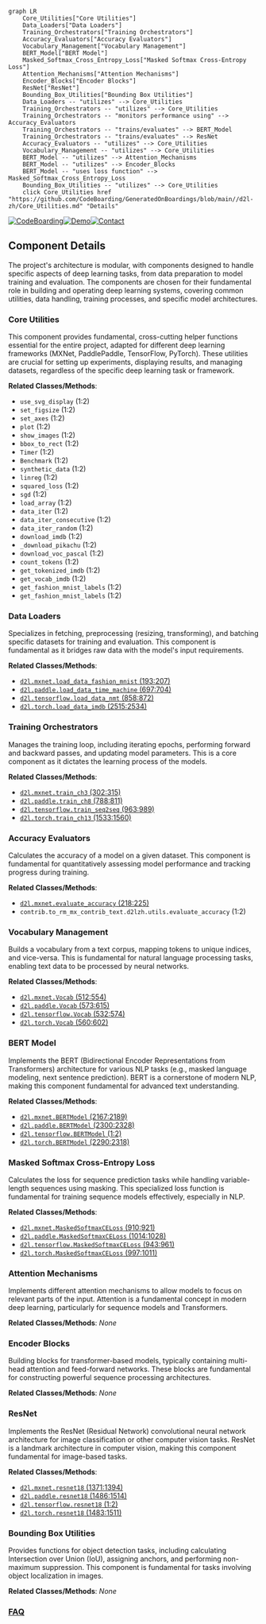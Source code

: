 ```mermaid
graph LR
    Core_Utilities["Core Utilities"]
    Data_Loaders["Data Loaders"]
    Training_Orchestrators["Training Orchestrators"]
    Accuracy_Evaluators["Accuracy Evaluators"]
    Vocabulary_Management["Vocabulary Management"]
    BERT_Model["BERT Model"]
    Masked_Softmax_Cross_Entropy_Loss["Masked Softmax Cross-Entropy Loss"]
    Attention_Mechanisms["Attention Mechanisms"]
    Encoder_Blocks["Encoder Blocks"]
    ResNet["ResNet"]
    Bounding_Box_Utilities["Bounding Box Utilities"]
    Data_Loaders -- "utilizes" --> Core_Utilities
    Training_Orchestrators -- "utilizes" --> Core_Utilities
    Training_Orchestrators -- "monitors performance using" --> Accuracy_Evaluators
    Training_Orchestrators -- "trains/evaluates" --> BERT_Model
    Training_Orchestrators -- "trains/evaluates" --> ResNet
    Accuracy_Evaluators -- "utilizes" --> Core_Utilities
    Vocabulary_Management -- "utilizes" --> Core_Utilities
    BERT_Model -- "utilizes" --> Attention_Mechanisms
    BERT_Model -- "utilizes" --> Encoder_Blocks
    BERT_Model -- "uses loss function" --> Masked_Softmax_Cross_Entropy_Loss
    Bounding_Box_Utilities -- "utilizes" --> Core_Utilities
    click Core_Utilities href "https://github.com/CodeBoarding/GeneratedOnBoardings/blob/main//d2l-zh/Core_Utilities.md" "Details"
```
[![CodeBoarding](https://img.shields.io/badge/Generated%20by-CodeBoarding-9cf?style=flat-square)](https://github.com/CodeBoarding/CodeBoarding)[![Demo](https://img.shields.io/badge/Try%20our-Demo-blue?style=flat-square)](https://www.codeboarding.org/demo)[![Contact](https://img.shields.io/badge/Contact%20us%20-%20contact@codeboarding.org-lightgrey?style=flat-square)](mailto:contact@codeboarding.org)

## Component Details

The project's architecture is modular, with components designed to handle specific aspects of deep learning tasks, from data preparation to model training and evaluation. The components are chosen for their fundamental role in building and operating deep learning systems, covering common utilities, data handling, training processes, and specific model architectures.

### Core Utilities
This component provides fundamental, cross-cutting helper functions essential for the entire project, adapted for different deep learning frameworks (MXNet, PaddlePaddle, TensorFlow, PyTorch). These utilities are crucial for setting up experiments, displaying results, and managing datasets, regardless of the specific deep learning task or framework.


**Related Classes/Methods**:

- `use_svg_display` (1:2)
- `set_figsize` (1:2)
- `set_axes` (1:2)
- `plot` (1:2)
- `show_images` (1:2)
- `bbox_to_rect` (1:2)
- `Timer` (1:2)
- `Benchmark` (1:2)
- `synthetic_data` (1:2)
- `linreg` (1:2)
- `squared_loss` (1:2)
- `sgd` (1:2)
- `load_array` (1:2)
- `data_iter` (1:2)
- `data_iter_consecutive` (1:2)
- `data_iter_random` (1:2)
- `download_imdb` (1:2)
- `_download_pikachu` (1:2)
- `download_voc_pascal` (1:2)
- `count_tokens` (1:2)
- `get_tokenized_imdb` (1:2)
- `get_vocab_imdb` (1:2)
- `get_fashion_mnist_labels` (1:2)
- `get_fashion_mnist_labels` (1:2)


### Data Loaders
Specializes in fetching, preprocessing (resizing, transforming), and batching specific datasets for training and evaluation. This component is fundamental as it bridges raw data with the model's input requirements.


**Related Classes/Methods**:

- <a href="https://github.com/d2l-ai/d2l-zh/blob/master/d2l/mxnet.py#L193-L207" target="_blank" rel="noopener noreferrer">`d2l.mxnet.load_data_fashion_mnist` (193:207)</a>
- <a href="https://github.com/d2l-ai/d2l-zh/blob/master/d2l/paddle.py#L697-L704" target="_blank" rel="noopener noreferrer">`d2l.paddle.load_data_time_machine` (697:704)</a>
- <a href="https://github.com/d2l-ai/d2l-zh/blob/master/d2l/tensorflow.py#L858-L872" target="_blank" rel="noopener noreferrer">`d2l.tensorflow.load_data_nmt` (858:872)</a>
- <a href="https://github.com/d2l-ai/d2l-zh/blob/master/d2l/torch.py#L2515-L2534" target="_blank" rel="noopener noreferrer">`d2l.torch.load_data_imdb` (2515:2534)</a>


### Training Orchestrators
Manages the training loop, including iterating epochs, performing forward and backward passes, and updating model parameters. This is a core component as it dictates the learning process of the models.


**Related Classes/Methods**:

- <a href="https://github.com/d2l-ai/d2l-zh/blob/master/d2l/mxnet.py#L302-L315" target="_blank" rel="noopener noreferrer">`d2l.mxnet.train_ch3` (302:315)</a>
- <a href="https://github.com/d2l-ai/d2l-zh/blob/master/d2l/paddle.py#L788-L811" target="_blank" rel="noopener noreferrer">`d2l.paddle.train_ch8` (788:811)</a>
- <a href="https://github.com/d2l-ai/d2l-zh/blob/master/d2l/tensorflow.py#L963-L989" target="_blank" rel="noopener noreferrer">`d2l.tensorflow.train_seq2seq` (963:989)</a>
- <a href="https://github.com/d2l-ai/d2l-zh/blob/master/d2l/torch.py#L1533-L1560" target="_blank" rel="noopener noreferrer">`d2l.torch.train_ch13` (1533:1560)</a>


### Accuracy Evaluators
Calculates the accuracy of a model on a given dataset. This component is fundamental for quantitatively assessing model performance and tracking progress during training.


**Related Classes/Methods**:

- <a href="https://github.com/d2l-ai/d2l-zh/blob/master/d2l/mxnet.py#L218-L225" target="_blank" rel="noopener noreferrer">`d2l.mxnet.evaluate_accuracy` (218:225)</a>
- `contrib.to_rm_mx_contrib_text.d2lzh.utils.evaluate_accuracy` (1:2)


### Vocabulary Management
Builds a vocabulary from a text corpus, mapping tokens to unique indices, and vice-versa. This is fundamental for natural language processing tasks, enabling text data to be processed by neural networks.


**Related Classes/Methods**:

- <a href="https://github.com/d2l-ai/d2l-zh/blob/master/d2l/mxnet.py#L512-L554" target="_blank" rel="noopener noreferrer">`d2l.mxnet.Vocab` (512:554)</a>
- <a href="https://github.com/d2l-ai/d2l-zh/blob/master/d2l/paddle.py#L573-L615" target="_blank" rel="noopener noreferrer">`d2l.paddle.Vocab` (573:615)</a>
- <a href="https://github.com/d2l-ai/d2l-zh/blob/master/d2l/tensorflow.py#L532-L574" target="_blank" rel="noopener noreferrer">`d2l.tensorflow.Vocab` (532:574)</a>
- <a href="https://github.com/d2l-ai/d2l-zh/blob/master/d2l/torch.py#L560-L602" target="_blank" rel="noopener noreferrer">`d2l.torch.Vocab` (560:602)</a>


### BERT Model
Implements the BERT (Bidirectional Encoder Representations from Transformers) architecture for various NLP tasks (e.g., masked language modeling, next sentence prediction). BERT is a cornerstone of modern NLP, making this component fundamental for advanced text understanding.


**Related Classes/Methods**:

- <a href="https://github.com/d2l-ai/d2l-zh/blob/master/d2l/mxnet.py#L2167-L2189" target="_blank" rel="noopener noreferrer">`d2l.mxnet.BERTModel` (2167:2189)</a>
- <a href="https://github.com/d2l-ai/d2l-zh/blob/master/d2l/paddle.py#L2300-L2328" target="_blank" rel="noopener noreferrer">`d2l.paddle.BERTModel` (2300:2328)</a>
- <a href="https://github.com/d2l-ai/d2l-zh/blob/master/d2l/tensorflow.py#L1-L2" target="_blank" rel="noopener noreferrer">`d2l.tensorflow.BERTModel` (1:2)</a>
- <a href="https://github.com/d2l-ai/d2l-zh/blob/master/d2l/torch.py#L2290-L2318" target="_blank" rel="noopener noreferrer">`d2l.torch.BERTModel` (2290:2318)</a>


### Masked Softmax Cross-Entropy Loss
Calculates the loss for sequence prediction tasks while handling variable-length sequences using masking. This specialized loss function is fundamental for training sequence models effectively, especially in NLP.


**Related Classes/Methods**:

- <a href="https://github.com/d2l-ai/d2l-zh/blob/master/d2l/mxnet.py#L910-L921" target="_blank" rel="noopener noreferrer">`d2l.mxnet.MaskedSoftmaxCELoss` (910:921)</a>
- <a href="https://github.com/d2l-ai/d2l-zh/blob/master/d2l/paddle.py#L1014-L1028" target="_blank" rel="noopener noreferrer">`d2l.paddle.MaskedSoftmaxCELoss` (1014:1028)</a>
- <a href="https://github.com/d2l-ai/d2l-zh/blob/master/d2l/tensorflow.py#L943-L961" target="_blank" rel="noopener noreferrer">`d2l.tensorflow.MaskedSoftmaxCELoss` (943:961)</a>
- <a href="https://github.com/d2l-ai/d2l-zh/blob/master/d2l/torch.py#L997-L1011" target="_blank" rel="noopener noreferrer">`d2l.torch.MaskedSoftmaxCELoss` (997:1011)</a>


### Attention Mechanisms
Implements different attention mechanisms to allow models to focus on relevant parts of the input. Attention is a fundamental concept in modern deep learning, particularly for sequence models and Transformers.


**Related Classes/Methods**: _None_

### Encoder Blocks
Building blocks for transformer-based models, typically containing multi-head attention and feed-forward networks. These blocks are fundamental for constructing powerful sequence processing architectures.


**Related Classes/Methods**: _None_

### ResNet
Implements the ResNet (Residual Network) convolutional neural network architecture for image classification or other computer vision tasks. ResNet is a landmark architecture in computer vision, making this component fundamental for image-based tasks.


**Related Classes/Methods**:

- <a href="https://github.com/d2l-ai/d2l-zh/blob/master/d2l/mxnet.py#L1371-L1394" target="_blank" rel="noopener noreferrer">`d2l.mxnet.resnet18` (1371:1394)</a>
- <a href="https://github.com/d2l-ai/d2l-zh/blob/master/d2l/paddle.py#L1486-L1514" target="_blank" rel="noopener noreferrer">`d2l.paddle.resnet18` (1486:1514)</a>
- <a href="https://github.com/d2l-ai/d2l-zh/blob/master/d2l/tensorflow.py#L1-L2" target="_blank" rel="noopener noreferrer">`d2l.tensorflow.resnet18` (1:2)</a>
- <a href="https://github.com/d2l-ai/d2l-zh/blob/master/d2l/torch.py#L1483-L1511" target="_blank" rel="noopener noreferrer">`d2l.torch.resnet18` (1483:1511)</a>


### Bounding Box Utilities
Provides functions for object detection tasks, including calculating Intersection over Union (IoU), assigning anchors, and performing non-maximum suppression. This component is fundamental for tasks involving object localization in images.


**Related Classes/Methods**: _None_



### [FAQ](https://github.com/CodeBoarding/GeneratedOnBoardings/tree/main?tab=readme-ov-file#faq)